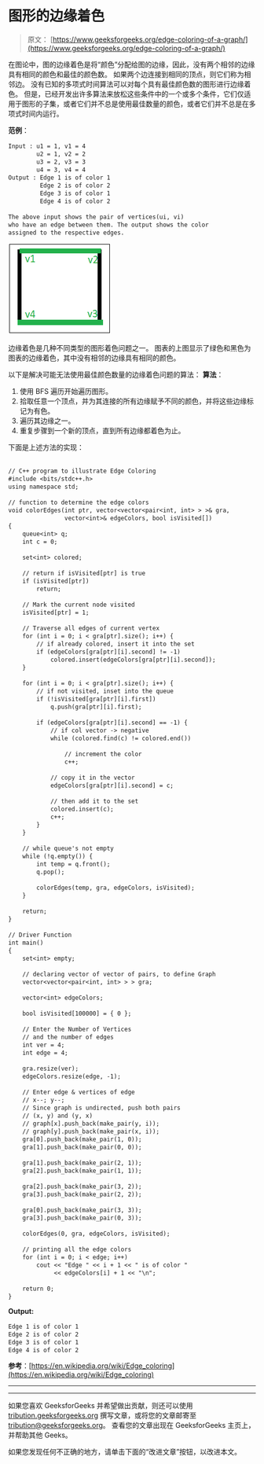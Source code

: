 # 图形的边缘着色

> 原文： [https://www.geeksforgeeks.org/edge-coloring-of-a-graph/](https://www.geeksforgeeks.org/edge-coloring-of-a-graph/)

在图论中，图的边缘着色是将“颜色”分配给图的边缘，因此，没有两个相邻的边缘具有相同的颜色和最佳的颜色数。 如果两个边连接到相同的顶点，则它们称为相邻边。 没有已知的多项式时间算法可以对每个具有最佳颜色数的图形进行边缘着色。 但是，已经开发出许多算法来放松这些条件中的一个或多个条件，它们仅适用于图形的子集，或者它们并不总是使用最佳数量的颜色，或者它们并不总是在多项式时间内运行。

**范例**：

```
Input : u1 = 1, v1 = 4 
        u2 = 1, v2 = 2
        u3 = 2, v3 = 3
        u4 = 3, v4 = 4
Output : Edge 1 is of color 1
         Edge 2 is of color 2
         Edge 3 is of color 1
         Edge 4 is of color 2

The above input shows the pair of vertices(ui, vi)
who have an edge between them. The output shows the color 
assigned to the respective edges.

```

![](img/80e6df6b2902fcf3a48e281ef68f8a73.png)

边缘着色是几种不同类型的图形着色问题之一。 图表的上图显示了绿色和黑色为图表的边缘着色，其中没有相邻的边缘具有相同的颜色。

以下是解决可能无法使用最佳颜色数量的边缘着色问题的算法：
**算法**：

1.  使用 BFS 遍历开始遍历图形。
2.  拾取任意一个顶点，并为其连接的所有边缘赋予不同的颜色，并将这些边缘标记为有色。
3.  遍历其边缘之一。
4.  重复步骤到一个新的顶点，直到所有边缘都着色为止。

下面是上述方法的实现：

```

// C++ program to illustrate Edge Coloring 
#include <bits/stdc++.h> 
using namespace std; 

// function to determine the edge colors 
void colorEdges(int ptr, vector<vector<pair<int, int> > >& gra, 
                vector<int>& edgeColors, bool isVisited[]) 
{ 
    queue<int> q; 
    int c = 0; 

    set<int> colored; 

    // return if isVisited[ptr] is true 
    if (isVisited[ptr]) 
        return; 

    // Mark the current node visited 
    isVisited[ptr] = 1; 

    // Traverse all edges of current vertex 
    for (int i = 0; i < gra[ptr].size(); i++) { 
        // if already colored, insert it into the set 
        if (edgeColors[gra[ptr][i].second] != -1) 
            colored.insert(edgeColors[gra[ptr][i].second]); 
    } 

    for (int i = 0; i < gra[ptr].size(); i++) { 
        // if not visited, inset into the queue 
        if (!isVisited[gra[ptr][i].first]) 
            q.push(gra[ptr][i].first); 

        if (edgeColors[gra[ptr][i].second] == -1) { 
            // if col vector -> negative 
            while (colored.find(c) != colored.end()) 

                // increment the color 
                c++; 

            // copy it in the vector 
            edgeColors[gra[ptr][i].second] = c; 

            // then add it to the set 
            colored.insert(c); 
            c++; 
        } 
    } 

    // while queue's not empty 
    while (!q.empty()) { 
        int temp = q.front(); 
        q.pop(); 

        colorEdges(temp, gra, edgeColors, isVisited); 
    } 

    return; 
} 

// Driver Function 
int main() 
{ 
    set<int> empty; 

    // declaring vector of vector of pairs, to define Graph 
    vector<vector<pair<int, int> > > gra; 

    vector<int> edgeColors; 

    bool isVisited[100000] = { 0 }; 

    // Enter the Number of Vertices 
    // and the number of edges 
    int ver = 4; 
    int edge = 4; 

    gra.resize(ver); 
    edgeColors.resize(edge, -1); 

    // Enter edge & vertices of edge 
    // x--; y--; 
    // Since graph is undirected, push both pairs 
    // (x, y) and (y, x) 
    // graph[x].push_back(make_pair(y, i)); 
    // graph[y].push_back(make_pair(x, i)); 
    gra[0].push_back(make_pair(1, 0)); 
    gra[1].push_back(make_pair(0, 0)); 

    gra[1].push_back(make_pair(2, 1)); 
    gra[2].push_back(make_pair(1, 1)); 

    gra[2].push_back(make_pair(3, 2)); 
    gra[3].push_back(make_pair(2, 2)); 

    gra[0].push_back(make_pair(3, 3)); 
    gra[3].push_back(make_pair(0, 3)); 

    colorEdges(0, gra, edgeColors, isVisited); 

    // printing all the edge colors 
    for (int i = 0; i < edge; i++) 
        cout << "Edge " << i + 1 << " is of color "
             << edgeColors[i] + 1 << "\n"; 

    return 0; 
} 

```

**Output:**

```
Edge 1 is of color 1
Edge 2 is of color 2
Edge 3 is of color 1
Edge 4 is of color 2

```

**参考**：[https://en.wikipedia.org/wiki/Edge_coloring](https://en.wikipedia.org/wiki/Edge_coloring)



* * *

* * *

如果您喜欢 GeeksforGeeks 并希望做出贡献，则还可以使用 [tribution.geeksforgeeks.org](https://contribute.geeksforgeeks.org/) 撰写文章，或将您的文章邮寄至 tribution@geeksforgeeks.org。 查看您的文章出现在 GeeksforGeeks 主页上，并帮助其他 Geeks。

如果您发现任何不正确的地方，请单击下面的“改进文章”按钮，以改进本文。
